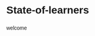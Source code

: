 # State-of-learners
welcome
<html lang="en">
<head>
    <meta charset="UTF-8">
    <meta name="viewport" content="width=device-width, initial-scale=1.0">
    <title>State of Learner - Mathematics Excellence</title>
    <link rel="stylesheet" href="https://cdnjs.cloudflare.com/ajax/libs/font-awesome/6.4.0/css/all.min.css">
    <link href="https://fonts.googleapis.com/css2?family=Poppins:wght@300;400;500;600;700&display=swap" rel="stylesheet">
    <style>
        * {
            margin: 0;
            padding: 0;
            box-sizing: border-box;
            font-family: 'Poppins', sans-serif;
        }

        :root {
            --primary-dark: #1a4b5f;
            --primary: #2a7a94;
            --primary-light: #48a0b9;
            --accent: #ff7e5f;
            --accent-dark: #e86a4c;
            --light: #f8f9fa;
            --dark: #2d3436;
            --gray: #636e72;
            --light-gray: #dfe6e9;
            --shadow: 0 4px 6px rgba(0, 0, 0, 0.08);
            --card-shadow: 0 10px 20px rgba(0, 0, 0, 0.1);
            --transition: all 0.3s ease;
        }

        html {
            scroll-behavior: smooth;
        }

        body {
            background: var(--light);
            color: var(--dark);
            line-height: 1.6;
            overflow-x: hidden;
        }

        .container {
            width: 100%;
            max-width: 1200px;
            margin: 0 auto;
            padding: 0 20px;
        }

        /* Header Styles */
        header {
            background: linear-gradient(to right, var(--primary-dark), var(--primary));
            color: white;
            padding: 15px 0;
            position: sticky;
            top: 0;
            z-index: 1000;
            box-shadow: var(--shadow);
        }
       
        .header-container {
            display: flex;
            justify-content: space-between;
            align-items: center;
        }
       
        .logo-container {
            display: flex;
            align-items: center;
            gap: 10px;
        }
       
        .logo {
            font-size: 2.5rem;
            color: var(--accent);
        }
       
        .logo-text {
            display: flex;
            flex-direction: column;
        }
       
        .logo-text h1 {
            font-size: 28px;
            font-weight: 700;
            letter-spacing: 1px;
            color: white;
            line-height: 1;
        }
       
        .logo-text span {
            color: var(--accent);
            font-size: 14px;
            letter-spacing: 1.5px;
            margin-top: 3px;
        }
       
        .nav-toggle {
            display: none;
            background: none;
            border: none;
            color: white;
            font-size: 24px;
            cursor: pointer;
        }
       
        nav ul {
            display: flex;
            list-style: none;
            gap: 25px;
        }
       
        nav ul li a {
            color: white;
            text-decoration: none;
            font-weight: 500;
            transition: var(--transition);
            position: relative;
            padding: 5px 0;
            font-size: 16px;
        }
       
        nav ul li a::after {
            content: '';
            position: absolute;
            bottom: 0;
            left: 0;
            width: 0;
            height: 2px;
            background: var(--accent);
            transition: var(--transition);
        }
       
        nav ul li a:hover::after {
            width: 100%;
        }

        /* Hero Section with Lazy Loading */
        .hero {
            padding: 120px 0;
            background: linear-gradient(rgba(26, 75, 95, 0.85), rgba(26, 75, 95, 0.85));
            color: white;
            text-align: center;
            position: relative;
            overflow: hidden;
        }
       
        .hero-bg {
            position: absolute;
            top: 0;
            left: 0;
            width: 100%;
            height: 100%;
            z-index: -1;
            opacity: 0;
            transition: opacity 1s ease;
            background: url('https://images.unsplash.com/photo-1522881193457-37ae97c905bf?ixlib=rb-4.0.3&ixid=M3wxMjA3fDB8MHxwaG90by1wYWdlfHx8fGVufDB8fHx8fA%3D%3D&auto=format&fit=crop&w=1770&q=80') no-repeat center center/cover;
        }
       
        .hero-bg.loaded {
            opacity: 1;
        }
       
        .hero-content {
            max-width: 800px;
            margin: 0 auto;
            position: relative;
            z-index: 2;
        }
       
        .hero h2 {
            font-size: 3.2rem;
            margin-bottom: 20px;
            text-shadow: 2px 2px 8px rgba(0, 0, 0, 0.3);
        }
       
        .hero p {
            font-size: 1.4rem;
            margin-bottom: 30px;
            opacity: 0.95;
        }
       
        .btn {
            display: inline-block;
            background: var(--accent);
            color: white;
            padding: 14px 32px;
            border-radius: 50px;
            text-decoration: none;
            font-weight: 600;
            font-size: 1.1rem;
            transition: var(--transition);
            box-shadow: var(--shadow);
            border: none;
            cursor: pointer;
            margin: 10px;
        }
       
        .btn:hover {
            background: var(--accent-dark);
            transform: translateY(-3px);
            box-shadow: 0 6px 20px rgba(0, 0, 0, 0.25);
        }
       
        .btn-outline {
            background: transparent;
            border: 2px solid white;
            color: white;
        }
       
        .btn-outline:hover {
            background: white;
            color: var(--primary);
        }

        /* Sections */
        section {
            padding: 100px 0;
        }
       
        .section-title {
            text-align: center;
            margin-bottom: 60px;
            color: var(--primary-dark);
            position: relative;
        }
       
        .section-title:after {
            content: '';
            display: block;
            width: 80px;
            height: 4px;
            background: var(--accent);
            margin: 15px auto;
            border-radius: 2px;
        }

        /* About Section */
        .about-content {
            display: flex;
            align-items: center;
            gap: 40px;
        }
       
        .about-text {
            flex: 1;
        }
       
        .about-text h3 {
            font-size: 28px;
            color: var(--primary-dark);
            margin-bottom: 20px;
        }
       
        .about-text p {
            margin-bottom: 20px;
            line-height: 1.8;
        }
       
        .stats-container {
            display: grid;
            grid-template-columns: repeat(3, 1fr);
            gap: 20px;
            margin-top: 40px;
        }
       
        .stat-item {
            text-align: center;
            padding: 25px;
            background: white;
            border-radius: 8px;
            box-shadow: var(--card-shadow);
        }
       
        .stat-number {
            font-size: 36px;
            font-weight: 700;
            color: var(--primary);
            margin-bottom: 10px;
        }
       
        .stat-label {
            font-size: 16px;
            color: var(--gray);
        }

        /* Features Section */
        .features {
            padding: 80px 0;
            background: white;
        }
       
        .features-grid {
            display: grid;
            grid-template-columns: repeat(auto-fit, minmax(300px, 1fr));
            gap: 30px;
        }
       
        .feature-card {
            background: var(--light);
            padding: 35px 30px;
            border-radius: 12px;
            text-align: center;
            box-shadow: var(--card-shadow);
            transition: var(--transition);
            border-top: 4px solid var(--primary);
        }
       
        .feature-card:hover {
            transform: translateY(-5px);
            box-shadow: 0 15px 30px rgba(0, 0, 0, 0.15);
        }
       
        .feature-card i {
            font-size: 3rem;
            color: var(--primary);
            margin-bottom: 20px;
        }
       
        .feature-card h3 {
            margin-bottom: 15px;
            color: var(--primary-dark);
        }
       
        .feature-card p {
            color: var(--gray);
            line-height: 1.7;
        }

        /* Courses Section */
        .courses {
            background: var(--light);
        }
       
        .course-grid {
            display: grid;
            grid-template-columns: repeat(auto-fit, minmax(320px, 1fr));
            gap: 30px;
        }
       
        .course-card {
            background: white;
            border-radius: 12px;
            overflow: hidden;
            box-shadow: var(--card-shadow);
            transition: var(--transition);
            border-top: 4px solid var(--primary);
            height: 100%;
            display: flex;
            flex-direction: column;
        }
       
        .course-card:hover {
            transform: translateY(-10px);
            box-shadow: 0 15px 30px rgba(0, 0, 0, 0.15);
        }
       
        .course-image {
            height: 200px;
            overflow: hidden;
        }
       
        .course-image img {
            width: 100%;
            height: 100%;
            object-fit: cover;
            transition: var(--transition);
        }
       
        .course-card:hover .course-image img {
            transform: scale(1.1);
        }
       
        .course-content {
            padding: 25px;
            flex-grow: 1;
            display: flex;
            flex-direction: column;
        }
       
        .course-content h3 {
            font-size: 22px;
            color: var(--primary);
            margin-bottom: 15px;
        }
       
        .course-content p {
            margin-bottom: 25px;
            color: var(--gray);
            flex-grow: 1;
        }
       
        .course-features {
            margin-bottom: 20px;
        }
       
        .course-features li {
            margin-bottom: 8px;
            display: flex;
            align-items: center;
            gap: 10px;
        }
       
        .course-features i {
            color: var(--accent);
            font-size: 16px;
        }

        /* Testimonials Section */
        .testimonials {
            background: linear-gradient(to right, #f5f5f7, #e8eaf6);
        }
       
        .testimonial-grid {
            display: grid;
            grid-template-columns: repeat(auto-fit, minmax(300px, 1fr));
            gap: 30px;
        }
       
        .testimonial-card {
            background: white;
            padding: 30px;
            border-radius: 12px;
            box-shadow: var(--card-shadow);
            position: relative;
        }
       
        .testimonial-card::before {
            content: '"';
            font-size: 60px;
            color: var(--primary);
            opacity: 0.2;
            position: absolute;
            top: 20px;
            left: 20px;
            line-height: 1;
        }
       
        .testimonial-text {
            margin-bottom: 20px;
            font-style: italic;
            color: #555;
            line-height: 1.7;
        }
       
        .testimonial-author {
            display: flex;
            align-items: center;
            gap: 15px;
        }
       
        .author-image {
            width: 50px;
            height: 50px;
            border-radius: 50%;
            overflow: hidden;
        }
       
        .author-image img {
            width: 100%;
            height: 100%;
            object-fit: cover;
        }
       
        .author-details h4 {
            font-size: 18px;
            color: var(--primary-dark);
            margin-bottom: 5px;
        }
       
        .author-details p {
            font-size: 14px;
            color: var(--gray);
        }

        /* Login Portal */
        .login-portal {
            padding: 80px 0;
            background: white;
        }
       
        .portal-container {
            display: flex;
            flex-wrap: wrap;
            justify-content: space-between;
            align-items: center;
            gap: 40px;
        }
       
        .portal-info {
            flex: 1;
            min-width: 300px;
        }
       
        .portal-form {
            flex: 1;
            background: var(--light);
            padding: 40px;
            border-radius: 15px;
            box-shadow: var(--card-shadow);
            min-width: 300px;
        }
       
        .form-group {
            margin-bottom: 20px;
        }
       
        .form-group label {
            display: block;
            margin-bottom: 8px;
            font-weight: 500;
            color: var(--primary-dark);
        }
       
        .form-group input,
        .form-group select {
            width: 100%;
            padding: 15px;
            border: 1px solid var(--light-gray);
            border-radius: 8px;
            font-size: 1rem;
            transition: var(--transition);
        }
       
        .form-group input:focus,
        .form-group select:focus {
            border-color: var(--primary);
            outline: none;
            box-shadow: 0 0 0 2px rgba(42, 122, 148, 0.2);
        }
       
        .submit-btn {
            background: var(--primary);
            color: white;
            border: none;
            padding: 15px;
            border-radius: 8px;
            font-size: 1.1rem;
            font-weight: 600;
            cursor: pointer;
            transition: var(--transition);
            width: 100%;
        }
       
        .submit-btn:hover {
            background: var(--primary-dark);
        }

        /* QR Code Section */
        .qr-section {
            background: linear-gradient(to right, var(--primary-dark), var(--primary));
            color: white;
            padding: 80px 0;
            text-align: center;
        }
       
        .qr-container {
            display: flex;
            flex-direction: column;
            align-items: center;
            justify-content: center;
        }
       
        .qr-code {
            width: 180px;
            height: 180px;
            background: white;
            display: flex;
            align-items: center;
            justify-content: center;
            margin: 20px 0;
            border: 2px solid var(--accent);
            border-radius: 10px;
            overflow: hidden;
            padding: 10px;
        }
       
        .qr-code img {
            width: 100%;
            height: 100%;
            object-fit: contain;
        }
       
        .payment-options {
            display: flex;
            justify-content: center;
            gap: 15px;
            margin-top: 20px;
            flex-wrap: wrap;
        }
       
        .payment-option {
            background: rgba(255, 255, 255, 0.1);
            padding: 8px 15px;
            border-radius: 20px;
            font-size: 14px;
            color: white;
            border: 1px solid rgba(255, 255, 255, 0.2);
        }

        /* Contact Section - Updated with Map and Larger Message Box */
        .contact {
            background: white;
        }
       
        .contact-content {
            display: flex;
            gap: 40px;
        }
       
        .contact-info {
            flex: 1;
        }
       
        .contact-form {
            flex: 1;
        }
       
        .contact-info h3, .contact-form h3 {
            font-size: 28px;
            color: var(--primary-dark);
            margin-bottom: 25px;
        }
       
        .info-item {
            display: flex;
            align-items: center;
            margin-bottom: 25px;
        }
       
        .info-icon {
            width: 50px;
            height: 50px;
            background: var(--primary);
            color: white;
            border-radius: 50%;
            display: flex;
            align-items: center;
            justify-content: center;
            font-size: 20px;
            margin-right: 15px;
            flex-shrink: 0;
        }
       
        .info-content h4 {
            font-size: 18px;
            margin-bottom: 5px;
        }
       
        .info-content p {
            color: var(--gray);
        }
       
        /* Map Container */
        .map-container {
            margin-top: 30px;
            border-radius: 12px;
            overflow: hidden;
            box-shadow: var(--card-shadow);
            height: 400px;
        }
       
        .map-container iframe {
            width: 100%;
            height: 100%;
            border: none;
        }
       
        /* Larger Message Box */
        .form-group textarea {
            min-height: 200px; /* Increased from the previous value */
            resize: vertical;
        }

        /* Footer */
        footer {
            background: var(--primary-dark);
            color: white;
            padding: 80px 0 30px;
        }
       
        .footer-content {
            display: grid;
            grid-template-columns: repeat(auto-fit, minmax(250px, 1fr));
            gap: 40px;
            margin-bottom: 40px;
        }
       
        .footer-section h3 {
            font-size: 1.5rem;
            margin-bottom: 20px;
            color: var(--accent);
        }
       
        .footer-section p, .footer-section li {
            margin-bottom: 10px;
            opacity: 0.9;
        }
       
        .footer-section ul {
            list-style: none;
        }
       
        .footer-section a {
            color: white;
            text-decoration: none;
            transition: var(--transition);
        }
       
        .footer-section a:hover {
            color: var(--accent);
        }
       
        .social-icons {
            display: flex;
            gap: 15px;
            margin-top: 20px;
        }
       
        .social-icons a {
            width: 40px;
            height: 40px;
            background: rgba(255, 255, 255, 0.1);
            color: white;
            border-radius: 50%;
            display: flex;
            align-items: center;
            justify-content: center;
            text-decoration: none;
            transition: var(--transition);
            font-size: 18px;
        }
       
        .social-icons a:hover {
            background: var(--accent);
            color: var(--primary-dark);
            transform: translateY(-3px);
        }
       
        .copyright {
            text-align: center;
            padding-top: 30px;
            border-top: 1px solid rgba(255, 255, 255, 0.1);
            font-size: 15px;
            opacity: 0.8;
        }

        /* Back to Top Button */
        .back-to-top {
            position: fixed;
            bottom: 30px;
            right: 30px;
            width: 50px;
            height: 50px;
            background: var(--primary);
            color: white;
            border-radius: 50%;
            display: flex;
            align-items: center;
            justify-content: center;
            text-decoration: none;
            box-shadow: var(--shadow);
            transition: var(--transition);
            z-index: 999;
            opacity: 0;
            visibility: hidden;
        }
       
        .back-to-top.visible {
            opacity: 1;
            visibility: visible;
        }
       
        .back-to-top:hover {
            background: var(--primary-dark);
            transform: translateY(-5px);
        }

        /* Modal Styles */
        .modal {
            display: none;
            position: fixed;
            z-index: 1000;
            left: 0;
            top: 0;
            width: 100%;
            height: 100%;
            overflow: auto;
            background-color: rgba(0, 0, 0, 0.7);
        }
       
        .modal-content {
            background-color: white;
            margin: 10% auto;
            padding: 30px;
            border-radius: 15px;
            box-shadow: 0 5px 30px rgba(0, 0, 0, 0.3);
            width: 80%;
            max-width: 600px;
            position: relative;
            animation: modalopen 0.5s;
        }
       
        @keyframes modalopen {
            from {opacity: 0; transform: translateY(-60px);}
            to {opacity: 1; transform: translateY(0);}
        }
       
        .close {
            color: #aaa;
            float: right;
            font-size: 28px;
            font-weight: bold;
            position: absolute;
            top: 15px;
            right: 25px;
            cursor: pointer;
        }
       
        .close:hover {
            color: var(--primary-dark);
        }

        /* Responsive Design */
        @media (max-width: 992px) {
            .about-content, .contact-content {
                flex-direction: column;
            }
           
            .hero h2 {
                font-size: 2.8rem;
            }
           
            .header-container {
                flex-direction: column;
                text-align: center;
                gap: 15px;
            }
           
            nav ul {
                justify-content: center;
                flex-wrap: wrap;
            }
           
            .stats-container {
                grid-template-columns: repeat(2, 1fr);
            }
        }
       
        @media (max-width: 768px) {
            .logo-text h1 {
                font-size: 24px;
            }
           
            .logo-text span {
                font-size: 12px;
            }
           
            .hero {
                padding: 80px 0;
            }
           
            .hero h2 {
                font-size: 2.2rem;
            }
           
            .hero p {
                font-size: 1.2rem;
            }
           
            .section-title {
                font-size: 28px;
            }
           
            .header-container {
                flex-direction: row;
                justify-content: space-between;
            }
           
            .nav-toggle {
                display: block;
            }
           
            nav {
                display: none;
                width: 100%;
            }
           
            nav.active {
                display: block;
            }
           
            nav ul {
                flex-direction: column;
                gap: 10px;
                margin-top: 20px;
            }
           
            .portal-container {
                flex-direction: column;
            }
           
            .stats-container {
                grid-template-columns: 1fr;
            }
           
            .map-container {
                height: 300px;
            }
        }
       
        @media (max-width: 576px) {
            .container {
                padding: 0 15px;
            }
           
            section {
                padding: 80px 0;
            }
           
            .hero h2 {
                font-size: 1.8rem;
            }
           
            .course-grid, .features-grid, .testimonial-grid {
                grid-template-columns: 1fr;
            }
           
            .modal-content {
                padding: 25px;
            }
           
            .back-to-top {
                bottom: 20px;
                right: 20px;
                width: 40px;
                height: 40px;
            }
           
            .section-title {
                font-size: 24px;
            }
           
            .payment-options {
                flex-direction: column;
                align-items: center;
            }
           
            .btn {
                padding: 12px 25px;
                font-size: 1rem;
            }
           
            .map-container {
                height: 250px;
            }
        }
    </style>
</head>
<body>
    <!-- Header -->
    <header>
        <div class="container header-container">
            <div class="logo-container">
                <div class="logo">
                    <i class="fas fa-pencil-alt"></i>
                </div>
                <div class="logo-text">
                    <h1>State of Learner</h1>
                    <span>Learn with Skills</span>
                </div>
            </div>
            <button class="nav-toggle" aria-label="Toggle navigation">
                <i class="fas fa-bars"></i>
            </button>
            <nav id="main-nav">
                <ul>
                    <li><a href="#home">Home</a></li>
                    <li><a href="#about">About</a></li>
                    <li><a href="#courses">Courses</a></li>
                    <li><a href#features">Features</a></li>
                    <li><a href="#testimonials">Testimonials</a></li>
                    <li><a href="#login">Login</a></li>
                    <li><a href="#contact">Contact</a></li>
                </ul>
            </nav>
        </div>
    </header>

    <!-- Hero Section with Lazy Loading -->
    <section id="home" class="hero">
        <div class="hero-bg" id="hero-bg"></div>
        <div class="container hero-content">
            <h2>Excel in Mathematics with Expert Guidance</h2>
            <p>Specialized coaching for Class 8-12 and competitive exams with proven results</p>
            <div class="hero-buttons">
                <a href="#login" class="btn">Student Login Portal</a>
                <a href="#courses" class="btn btn-outline">View Our Courses</a>
            </div>
        </div>
    </section>

    <!-- About Section -->
    <section id="about" class="about">
        <div class="container">
            <div class="section-title">
                <h2>About Us</h2>
                <p>Learn more about our mission, values, and what makes us different</p>
            </div>
            <div class="about-content">
                <div class="about-text">
                    <h3>Transforming Mathematics Education Since 2014</h3>
                    <p>State of Learner is a premier mathematics coaching institute dedicated to providing exceptional education for students preparing for Class 8-12 board exams and various competitive examinations.</p>
                    <p>Founded by Navil Singh, our institute has a proven track record of producing top performers in mathematics. We believe in nurturing mathematical thinking through personalized attention and innovative teaching methodologies.</p>
                    <p>Our experienced faculty, comprehensive study materials, and regular assessment system ensure that our students are well-prepared to excel in their academic pursuits and achieve their career goals.</p>
                    <a href="#contact" class="btn">Get In Touch</a>

                    <div class="stats-container">
                        <div class="stat-item">
                            <div class="stat-number">1000+</div>
                            <div class="stat-label">Students Trained</div>
                        </div>
                        <div class="stat-item">
                            <div class="stat-number">94%</div>
                            <div class="stat-label">Success Rate</div>
                        </div>
                        <div class="stat-item">
                            <div class="stat-number">10+</div>
                            <div class="stat-label">Years of Excellence</div>
                        </div>
                    </div>
                </div>
            </div>
        </div>
    </section>

    <!-- Courses Section -->
    <section id="courses" class="courses">
        <div class="container">
            <div class="section-title">
                <h2>Our Courses</h2>
                <p>Comprehensive mathematics programs designed for academic excellence</p>
            </div>
            <div class="course-grid">
                <div class="course-card">
                    <div class="course-image">
                        <img src="https://images.unsplash.com/photo-1635070041078-e363dbe005cb?ixlib=rb-4.0.3&ixid=M3wxMjA3fDB8MHxwaG90by1wYWdlfHx8fGVufDB8fHx8fA%3D%3D&auto=format&fit=crop&w=2070&q=80" alt="Class 8-10">
                    </div>
                    <div class="course-content">
                        <h3>Class 8-10 Mathematics</h3>
                        <p>Comprehensive coaching for CBSE and ICSE boards with focus on concept clarity and application.</p>
                        <ul class="course-features">
                            <li><i class="fas fa-check-circle"></i> Foundation building</li>
                            <li><i class="fas fa-check-circle"></i> Regular tests and assessments</li>
                            <li><i class="fas fa-check-circle"></i> Doubt clearing sessions</li>
                        </ul>
                        <a href="#" class="btn">Learn More</a>
                    </div>
                </div>
                <div class="course-card">
                    <div class="course-image">
                        <img src="https://images.unsplash.com/photo-1532094349884-543bc11b234d?ixlib=rb-4.0.3&ixid=M3wxMjA3fDB8MHxwaG90by1wYWdlfHx8fGVufDB8fHx8fA%3D%3D&auto=format&fit=crop&w=2070&q=80" alt="Class 11-12">
                    </div>
                    <div class="course-content">
                        <h3>Class 11-12 Mathematics</h3>
                        <p>Advanced mathematics with focus on board exams and competitive entrance examinations.</p>
                        <ul class="course-features">
                            <li><i class="fas fa-check-circle"></i> Advanced problem solving</li>
                            <li><i class="fas fa-check-circle"></i> Board exam preparation</li>
                            <li><i class="fas fa-check-circle"></i> Mock test series</li>
                        </ul>
                        <a href="#" class="btn">Learn More</a>
                    </div>
                </div>
                <div class="course-card">
                    <div class="course-image">
                        <img src="https://images.unsplash.com/photo-1571260899304-425eee4c7efc?ixlib=rb-4.0.3&ixid=M3wxMjA3fDB8MHxwaG90by1wYWdlfHx8fGVufDB8fHx8fA%3D%3D&auto=format&fit=crop&w=2070&q=80" alt="Competitive Exams">
                    </div>
                    <div class="course-content">
                        <h3>Competitive Exams Preparation</h3>
                        <p>Rigorous training program for engineering, medical, and other entrance examinations.</p>
                        <ul class="course-features">
                            <li><i class="fas fa-check-circle"></i> Exam-specific strategies</li>
                            <li><i class="fas fa-check-circle"></i> Previous year paper analysis</li>
                            <li><i class="fas fa-check-circle"></i> Time management techniques</li>
                        </ul>
                        <a href="#" class="btn">Learn More</a>
                    </div>
                </div>
            </div>
        </div>
    </section>

    <!-- Features Section -->
    <section id="features" class="features">
        <div class="container">
            <div class="section-title">
                <h2>Why Choose Us</h2>
                <p>Discover what makes State of Learner the preferred choice for mathematics students</p>
            </div>
            <div class="features-grid">
                <div class="feature-card">
                    <i class="fas fa-chalkboard-teacher"></i>
                    <h3>Expert Faculty</h3>
                    <p>Our faculty comprises experienced mathematics educators with years of teaching experience.</p>
                </div>
                <div class="feature-card">
                    <i class="fas fa-book-open"></i>
                    <h3>Study Material</h3>
                    <p>Comprehensive and updated study material designed to cover all aspects of the syllabus.</p>
                </div>
                <div class="feature-card">
                    <i class="fas fa-clipboard-list"></i>
                    <h3>Regular Tests</h3>
                    <p>Weekly tests and practice sessions to track progress and identify areas for improvement.</p>
                </div>
                <div class="feature-card">
                    <i class="fas fa-chart-line"></i>
                    <h3>Performance Analysis</h3>
                    <p>Detailed performance reports with insights to help students focus on weak areas.</p>
                </div>
            </div>
        </div>
    </section>

    <!-- Testimonials Section -->
    <section id="testimonials" class="testimonials">
        <div class="container">
            <div class="section-title">
                <h2>Student Testimonials</h2>
                <p>Hear from our successful students about their experience at State of Learner</p>
            </div>
            <div class="testimonial-grid">
                <div class="testimonial-card">
                    <div class="testimonial-text">
                        "The faculty at State of Learner helped me understand complex mathematical concepts easily. Their personalized approach made all the difference in my board exam preparation."
                    </div>
                    <div class="testimonial-author">
                        <div class="author-image">
                            <img src="https://randomuser.me/api/portraits/men/32.jpg" alt="Student">
                        </div>
                        <div class="author-details">
                            <h4>Rahul Verma</h4>
                            <p>Class 12, 96% in Mathematics</p>
                        </div>
                    </div>
                </div>
                <div class="testimonial-card">
                    <div class="testimonial-text">
                        "The study material and test series at State of Learner are exceptional. They helped me secure a top rank in the regional mathematics olympiad."
                    </div>
                    <div class="testimonial-author">
                        <div class="author-image">
                            <img src="https://randomuser.me/api/portraits/women/65.jpg" alt="Student">
                        </div>
                        <div class="author-details">
                            <h4>Priya Sharma</h4>
                            <p>Mathematics Olympiad Winner</p>
                        </div>
                    </div>
                </div>
                <div class="testimonial-card">
                    <div class="testimonial-text">
                        "I improved my mathematics score by 30% after joining State of Learner. Their focus on concept clarity really helped me excel in competitive exams."
                    </div>
                    <div class="testimonial-author">
                        <div class="author-image">
                            <img src="https://randomuser.me/api/portraits/men/45.jpg" alt="Student">
                        </div>
                        <div class="author-details">
                            <h4>Amit Patel</h4>
                            <p>JEE Mathematics Top Performer</p>
                        </div>
                    </div>
                </div>
            </div>
        </div>
    </section>

    <!-- Login Portal -->
    <section id="login" class="login-portal">
        <div class="container portal-container">
            <div class="portal-info">
                <h2 class="section-title">Student Login Portal</h2>
                <p>Access your personalized learning dashboard to track your progress, access study materials, and communicate with your instructors.</p>
                <p>New students can register by filling out the form with their details.</p>
            </div>
            <div class="portal-form">
                <h3>Login / Register</h3>
                <form id="login-form">
                    <div class="form-group">
                        <label for="name">Student Name</label>
                        <input type="text" id="name" placeholder="Enter your full name" required>
                    </div>
                    <div class="form-group">
                        <label for="father">Father's Name</label>
                        <input type="text" id="father" placeholder="Enter your father's name" required>
                    </div>
                    <div class="form-group">
                        <label for="contact">Contact Number</label>
                        <input type="tel" id="contact" placeholder="Enter your mobile number" required>
                    </div>
                    <div class="form-group">
                        <label for="class">Class</label>
                        <select id="class" required>
                            <option value="">Select your class</option>
                            <option value="8">Class 8</option>
                            <option value="9">Class 9</option>
                            <option value="10">Class 10</option>
                            <option value="11">Class 11</option>
                            <option value="12">Class 12</option>
                            <option value="competitive">Competitive Exams</option>
                        </select>
                    </div>
                    <button type="submit" class="submit-btn">Access Learning Portal</button>
                </form>
            </div>
        </div>
    </section>

    <!-- QR Code Section -->
    <section class="qr-section">
        <div class="container qr-container">
            <h2 class="section-title">Connect With Us</h2>
            <div class="qr-code">
                <img src="https://api.qrserver.com/v1/create-qr-code/?size=180x180&data=https://stateoflearner.com" alt="QR Code">
            </div>
            <p>Scan this QR code to visit our website or save our contact information</p>
            <div class="payment-options">
                <span class="payment-option">Google Pay</span>
                <span class="payment-option">PhonePe</span>
                <span class="payment-option">Paytm</span>
            </div>
        </div>
    </section>

    <!-- Contact Section - Updated with Map and Larger Message Box -->
    <section id="contact" class="contact">
        <div class="container">
            <div class="section-title">
                <h2>Contact Us</h2>
                <p>Get in touch with us for any queries or information</p>
            </div>
            <div class="contact-content">
                <div class="contact-info">
                    <h3>Get In Touch</h3>
                    <div class="info-item">
                        <div class="info-icon">
                            <i class="fas fa-map-marker-alt"></i>
                        </div>
                        <div class="info-content">
                            <h4>Address</h4>
                            <p>Amar Maya Balaji Nagar chandpur road (Bulandshahr)</p>
                        </div>
                    </div>
                    <div class="info-item">
                        <div class="info-icon">
                            <i class="fas fa-envelope"></i>
                        </div>
                        <div class="info-content">
                            <h4>Email</h4>
                            <p>032eevil@gmail.com</p>
                        </div>
                    </div>
                   
                    <!-- Embedded Map -->
                    <div class="map-container">
                        <iframe src="https://www.google.com/maps/embed?pb=!1m18!1m12!1m3!1d468.9869115231523!2d77.83801381648011!3d28.398426197971258!2m3!1f0!2f0!3f0!3m2!1i1024!2i768!4f13.1!3m3!1m2!1s0x390ca7d4806fd5e5%3A0x13507ea6646186bf!2sSTATE%20OF%20LEARNERS!5e1!3m2!1sen!2sin!4v1757349175318!5m2!1sen!2sin" width="600" height="450" style="border:0;" allowfullscreen="" loading="lazy" referrerpolicy="no-referrer-when-downgrade"></iframe>
                    </div>
                </div>
                <div class="contact-form">
                    <h3>Send Message</h3>
                    <form id="messageForm">
                        <div class="form-group">
                            <label for="contact-name">Full Name</label>
                            <input type="text" id="contact-name" class="form-control" placeholder="Your Name" required>
                        </div>
                        <div class="form-group">
                            <label for="contact-email">Email Address</label>
                            <input type="email" id="contact-email" class="form-control" placeholder="Your Email" required>
                        </div>
                        <div class="form-group">
                            <label for="contact-message">Your Message</label>
                            <textarea id="contact-message" class="form-control" placeholder="Type your message here..." required></textarea>
                        </div>
                        <button type="submit" class="submit-btn">Send Message</button>
                    </form>
                </div>
            </div>
        </div>
    </section>

    <!-- Footer -->
    <footer>
        <div class="container">
            <div class="footer-content">
                <div class="footer-section">
                    <h3>State of Learner</h3>
                    <p>Specialized mathematics coaching for classes 8-12 and competitive exams. Excellence in education since 2014.</p>
                    <p>Founded by: <strong>Navil Singh</strong></p>
                    <div class="social-icons">
                        <a href="#"><i class="fab fa-facebook-f"></i></a>
                        <a href="#"><i class="fab fa-twitter"></i></a>
                        <a href="#"><i class="fab fa-instagram"></i></a>
                        <a href="#"><i class="fab fa-youtube"></i></a>
                    </div>
                </div>
                <div class="footer-section">
                    <h3>Quick Links</h3>
                    <ul>
                        <li><a href="#home">Home</a></li>
                        <li><a href="#about">About Us</a></li>
                        <li><a href="#courses">Courses</a></li>
                        <li><a href="#login">Login</a></li>
                        <li><a href="#contact">Contact</a></li>
                    </ul>
                </div>
                <div class="footer-section">
                    <h3>Courses</h3>
                    <ul>
                        <li><a href="#">Class 8-10 Mathematics</a></li>
                        <li><a href="#">Class 11-12 Mathematics</a></li>
                        <li><a href="#">Competitive Exams</a></li>
                        <li><a href="#">Crash Courses</a></li>
                    </ul>
                </div>
                <div class="footer-section">
                    <h3>Contact Information</h3>
                    <p><i class="fas fa-map-marker-alt"></i> Amar Maya Balaji Nagar chandpur road (Bulandshahr)</p>
                    <p><i class="fas fa-envelope"></i> 032eevil@gmail.com</p>
                </div>
            </div>
            <div class="copyright">
                <p>&copy; 2014 State of Learner. All rights reserved.</p>
            </div>
        </div>
    </footer>

    <!-- Back to Top Button -->
    <a href="#" class="back-to-top" id="backToTop">
        <i class="fas fa-arrow-up"></i>
    </a>

    <!-- Modal for Course Information -->
    <div id="course-modal" class="modal">
        <div class="modal-content">
            <span class="close">&times;</span>
            <h2>Our Mathematics Courses</h2>
            <div class="modal-body">
                <h3>Class 8-10</h3>
                <p>Comprehensive curriculum covering all board syllabi with focus on concept building</p>
               
                <h3>Class 11-12</h3>
                <p>Advanced mathematics with focus on board exams and competitive entrance tests</p>
               
                <h3>Competitive Exams</h3>
                <p>Dedicated courses for engineering, medical, and other entrance examinations</p>
               
                <button class="btn" id="modal-contact">Contact for Admission</button>
            </div>
        </div>
    </div>

    <script>
        // Navigation Toggle
        const navToggle = document.querySelector('.nav-toggle');
        const mainNav = document.getElementById('main-nav');
       
        navToggle.addEventListener('click', function() {
            mainNav.classList.toggle('active');
        });
       
        // Close navigation when clicking on a link
        document.querySelectorAll('nav a').forEach(link => {
            link.addEventListener('click', () => {
                mainNav.classList.remove('active');
            });
        });
       
        // Back to Top Button
        const backToTopButton = document.getElementById('backToTop');
       
        window.addEventListener('scroll', () => {
            if (window.pageYOffset > 300) {
                backToTopButton.classList.add('visible');
            } else {
                backToTopButton.classList.remove('visible');
            }
        });
       
        backToTopButton.addEventListener('click', (e) => {
            e.preventDefault();
            window.scrollTo({ top: 0, behavior: 'smooth' });
        });
       
        // Lazy load hero background
        document.addEventListener('DOMContentLoaded', function() {
            const heroBg = document.getElementById('hero-bg');
            const imageUrl = heroBg.style.backgroundImage.replace('url("', '').replace('")', '');
           
            // Create an image object to load the background
            const img = new Image();
            img.src = imageUrl;
            img.onload = function() {
                heroBg.classList.add('loaded');
            };
        });

        // Modal functionality
        document.addEventListener('DOMContentLoaded', function() {
            // Get modal element
            const modal = document.getElementById('course-modal');
            const closeBtn = document.querySelector('.close');
           
            // Get buttons
            const courseBtn = document.querySelector('a[href="#courses"]');
            const modalContact = document.getElementById('modal-contact');
           
            // Course button click - show modal
            courseBtn.addEventListener('click', function(e) {
                e.preventDefault();
                modal.style.display = 'block';
            });
           
            // Close modal
            closeBtn.addEventListener('click', function() {
                modal.style.display = 'none';
            });
           
            // Close modal if clicked outside
            window.addEventListener('click', function(e) {
                if (e.target == modal) {
                    modal.style.display = 'none';
                }
            });
           
            // Form submission
            document.getElementById('login-form').addEventListener('submit', function(e) {
                e.preventDefault();
                alert('Login request submitted! We will contact you shortly.');
                this.reset();
            });
           
            // Contact form submission
            document.getElementById('messageForm').addEventListener('submit', function(e) {
                e.preventDefault();
                alert('Thank you for your message. We will get back to you soon.');
                this.reset();
            });
           
            // Modal contact button
            modalContact.addEventListener('click', function() {
                modal.style.display = 'none';
                alert('Please email us at 032eevil@gmail.com for admission inquiries.');
            });
           
            // Smooth scrolling for navigation links
            document.querySelectorAll('a[href^="#"]').forEach(anchor => {
                anchor.addEventListener('click', function (e) {
                    e.preventDefault();
                   
                    const targetId = this.getAttribute('href');
                    if (targetId === '#') return;
                   
                    const targetElement = document.querySelector(targetId);
                    if (targetElement) {
                        targetElement.scrollIntoView({
                            behavior: 'smooth'
                        });
                    }
                });
            });
        });
    </script>
</body>
</html>

